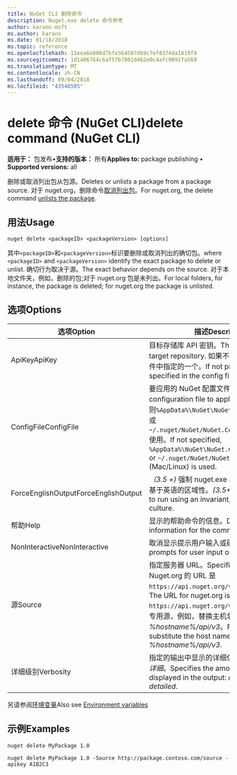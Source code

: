 ```yaml
---
title: NuGet CLI 删除命令
description: Nuget.exe delete 命令参考
author: karann-msft
ms.author: karann
ms.date: 01/18/2018
ms.topic: reference
ms.openlocfilehash: 11eea6e806d7bfe364587db9c7ef8374da1819f9
ms.sourcegitcommit: 1d1406764c6af5fb7801d462e0c4afc9092fa569
ms.translationtype: MT
ms.contentlocale: zh-CN
ms.lasthandoff: 09/04/2018
ms.locfileid: "43548505"
---
```

# <a name="delete-command-nuget-cli"></a><span data-ttu-id="0c70c-103">delete 命令 (NuGet CLI)</span><span class="sxs-lookup"><span data-stu-id="0c70c-103">delete command (NuGet CLI)</span></span>

<span data-ttu-id="0c70c-104">**适用于：** 包发布&bullet;**支持的版本：** 所有</span><span class="sxs-lookup"><span data-stu-id="0c70c-104">**Applies to:** package publishing &bullet; **Supported versions:** all</span></span>

<span data-ttu-id="0c70c-105">删除或取消列出包从包源。</span><span class="sxs-lookup"><span data-stu-id="0c70c-105">Deletes or unlists a package from a package source.</span></span> <span data-ttu-id="0c70c-106">对于 nuget.org，删除命令[取消列出包](../policies/deleting-packages.md)。</span><span class="sxs-lookup"><span data-stu-id="0c70c-106">For nuget.org, the delete command [unlists the package](../policies/deleting-packages.md).</span></span>

## <a name="usage"></a><span data-ttu-id="0c70c-107">用法</span><span class="sxs-lookup"><span data-stu-id="0c70c-107">Usage</span></span>

```cli
nuget delete <packageID> <packageVersion> [options]
```

<span data-ttu-id="0c70c-108">其中`<packageID>`和`<packageVersion>`标识要删除或取消列出的确切包。</span><span class="sxs-lookup"><span data-stu-id="0c70c-108">where `<packageID>` and `<packageVersion>` identify the exact package to delete or unlist.</span></span> <span data-ttu-id="0c70c-109">确切行为取决于源。</span><span class="sxs-lookup"><span data-stu-id="0c70c-109">The exact behavior depends on the source.</span></span> <span data-ttu-id="0c70c-110">对于本地文件夹，例如，删除的包;对于 nuget.org 包是未列出。</span><span class="sxs-lookup"><span data-stu-id="0c70c-110">For local folders, for instance, the package is deleted; for nuget.org the package is unlisted.</span></span>

## <a name="options"></a><span data-ttu-id="0c70c-111">选项</span><span class="sxs-lookup"><span data-stu-id="0c70c-111">Options</span></span>

| <span data-ttu-id="0c70c-112">选项</span><span class="sxs-lookup"><span data-stu-id="0c70c-112">Option</span></span> | <span data-ttu-id="0c70c-113">描述</span><span class="sxs-lookup"><span data-stu-id="0c70c-113">Description</span></span> |
| --- | --- |
| <span data-ttu-id="0c70c-114">ApiKey</span><span class="sxs-lookup"><span data-stu-id="0c70c-114">ApiKey</span></span> | <span data-ttu-id="0c70c-115">目标存储库 API 密钥。</span><span class="sxs-lookup"><span data-stu-id="0c70c-115">The API key for the target repository.</span></span> <span data-ttu-id="0c70c-116">如果不存在，则使用配置文件中指定的一个。</span><span class="sxs-lookup"><span data-stu-id="0c70c-116">If not present, the one specified in the config file is used.</span></span> |
| <span data-ttu-id="0c70c-117">ConfigFile</span><span class="sxs-lookup"><span data-stu-id="0c70c-117">ConfigFile</span></span> | <span data-ttu-id="0c70c-118">要应用的 NuGet 配置文件。</span><span class="sxs-lookup"><span data-stu-id="0c70c-118">The NuGet configuration file to apply.</span></span> <span data-ttu-id="0c70c-119">如果未指定，否则`%AppData%\NuGet\NuGet.Config`(Windows) 或`~/.nuget/NuGet/NuGet.Config`(Mac/Linux) 使用。</span><span class="sxs-lookup"><span data-stu-id="0c70c-119">If not specified, `%AppData%\NuGet\NuGet.Config` (Windows) or `~/.nuget/NuGet/NuGet.Config` (Mac/Linux) is used.</span></span>|
| <span data-ttu-id="0c70c-120">ForceEnglishOutput</span><span class="sxs-lookup"><span data-stu-id="0c70c-120">ForceEnglishOutput</span></span> | <span data-ttu-id="0c70c-121">*（3.5 +)* 强制 nuget.exe 以运行使用固定的、 基于英语的区域性。</span><span class="sxs-lookup"><span data-stu-id="0c70c-121">*(3.5+)* Forces nuget.exe to run using an invariant, English-based culture.</span></span> |
| <span data-ttu-id="0c70c-122">帮助</span><span class="sxs-lookup"><span data-stu-id="0c70c-122">Help</span></span> | <span data-ttu-id="0c70c-123">显示的帮助命令的信息。</span><span class="sxs-lookup"><span data-stu-id="0c70c-123">Displays help information for the command.</span></span> |
| <span data-ttu-id="0c70c-124">NonInteractive</span><span class="sxs-lookup"><span data-stu-id="0c70c-124">NonInteractive</span></span> | <span data-ttu-id="0c70c-125">取消显示提示用户输入或确认。</span><span class="sxs-lookup"><span data-stu-id="0c70c-125">Suppresses prompts for user input or confirmations.</span></span> |
| <span data-ttu-id="0c70c-126">源</span><span class="sxs-lookup"><span data-stu-id="0c70c-126">Source</span></span> | <span data-ttu-id="0c70c-127">指定服务器 URL。</span><span class="sxs-lookup"><span data-stu-id="0c70c-127">Specifies the server URL.</span></span> <span data-ttu-id="0c70c-128">Nuget.org 的 URL 是`https://api.nuget.org/v3/index.json`。</span><span class="sxs-lookup"><span data-stu-id="0c70c-128">The URL for nuget.org is `https://api.nuget.org/v3/index.json`.</span></span> <span data-ttu-id="0c70c-129">对于专用源，例如，替换主机名 *%hostname%/api/v3*。</span><span class="sxs-lookup"><span data-stu-id="0c70c-129">For private feeds, substitute the host name, for example, *%hostname%/api/v3*.</span></span> |
| <span data-ttu-id="0c70c-130">详细级别</span><span class="sxs-lookup"><span data-stu-id="0c70c-130">Verbosity</span></span> | <span data-ttu-id="0c70c-131">指定的输出中显示的详细信息：*正常*，*静默*，*详细*。</span><span class="sxs-lookup"><span data-stu-id="0c70c-131">Specifies the amount of detail displayed in the output: *normal*, *quiet*, *detailed*.</span></span> |

<span data-ttu-id="0c70c-132">另请参阅[环境变量](cli-ref-environment-variables.md)</span><span class="sxs-lookup"><span data-stu-id="0c70c-132">Also see [Environment variables](cli-ref-environment-variables.md)</span></span>

## <a name="examples"></a><span data-ttu-id="0c70c-133">示例</span><span class="sxs-lookup"><span data-stu-id="0c70c-133">Examples</span></span>

```cli
nuget delete MyPackage 1.0

nuget delete MyPackage 1.0 -Source http://package.contoso.com/source -apikey A1B2C3
```
